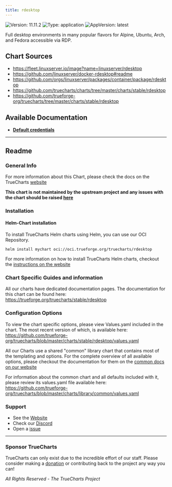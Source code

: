 ```yaml
---
title: rdesktop
---
```


![Version: 11.11.2](https://img.shields.io/badge/Version-11.11.2-informational?style=flat-square) ![Type: application](https://img.shields.io/badge/Type-application-informational?style=flat-square) ![AppVersion: latest](https://img.shields.io/badge/AppVersion-latest-informational?style=flat-square)

Full desktop environments in many popular flavors for Alpine, Ubuntu, Arch, and Fedora accessible via RDP.

## Chart Sources

- https://fleet.linuxserver.io/image?name=linuxserver/rdesktop
- https://github.com/linuxserver/docker-rdesktop#readme
- https://github.com/orgs/linuxserver/packages/container/package/rdesktop
- https://github.com/truecharts/charts/tree/master/charts/stable/rdesktop
- https://github.com/trueforge-org/truecharts/tree/master/charts/stable/rdesktop

## Available Documentation

- [**Default credentials**](./credentials)


---

## Readme


### General Info

For more information about this Chart, please check the docs on the TrueCharts [website](https://trueforge.org/truecharts/stable/rdesktop)

**This chart is not maintained by the upstream project and any issues with the chart should be raised [here](https://github.com/trueforge-org/truecharts/issues/new/choose)**

### Installation

#### Helm-Chart installation

To install TrueCharts Helm charts using Helm, you can use our OCI Repository.

`helm install mychart oci://oci.trueforge.org/truecharts/rdesktop`

For more information on how to install TrueCharts Helm charts, checkout the [instructions on the website](https://trueforge.org/truecharts/guides/)

### Chart Specific Guides and information

All our charts have dedicated documentation pages.
The documentation for this chart can be found here:
https://trueforge.org/truecharts/stable/rdesktop

### Configuration Options

To view the chart specific options, please view Values.yaml included in the chart.
The most recent version of which, is available here: https://github.com/trueforge-org/truecharts/blob/master/charts/stable/rdesktop/values.yaml

All our Charts use a shared "common" library chart that contains most of the templating and options.
For the complete overview of all available options, please checkout the documentation for them on the [common docs on our website](https://trueforge.org/truecharts-common/)

For information about the common chart and all defaults included with it, please review its values.yaml file available here: https://github.com/trueforge-org/truecharts/blob/master/charts/library/common/values.yaml

### Support

- See the [Website](https://truecharts.org)
- Check our [Discord](https://discord.gg/tVsPTHWTtr)
- Open a [issue](https://github.com/trueforge-org/truecharts/issues/new/choose)

---

### Sponsor TrueCharts

TrueCharts can only exist due to the incredible effort of our staff.
Please consider making a [donation](https://trueforge.org/general/sponsor/) or contributing back to the project any way you can!

_All Rights Reserved - The TrueCharts Project_
